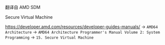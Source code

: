 翻译自 AMD SDM

Secure Virtual Machine

https://developer.amd.com/resources/developer-guides-manuals/ -> `AMD64 Architecture` -> `AMD64 Architecture Programmer's Manual Volume 2: System Programming` -> `15. Secure Virtual Machine`




